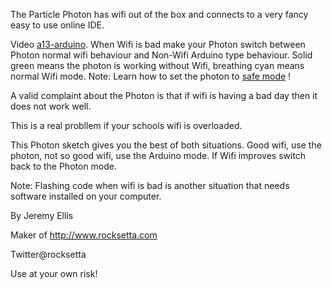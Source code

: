 The Particle Photon has wifi out of the box and connects to a very fancy easy to use online IDE.



Video [a13-arduino](https://youtu.be/VYskWeBI9Os?list=PL57Dnr1H_egsL0r4RXPA4PY2yZhOJk5Nr&t=5s). When Wifi is bad make your Photon switch between Photon normal wifi behaviour and Non-Wifi Arduino type behaviour. Solid green means the photon is working without Wifi, breathing cyan means normal Wifi mode. Note: Learn how to set the photon to [safe mode](https://community.particle.io/t/safe-mode-explained/26259)  !








A valid complaint about the Photon is that if wifi is having a bad day then it does not work well.

This is a real probllem if your schools wifi is overloaded.

This Photon sketch gives you the best of both situations. 
Good wifi, use the photon, not so good wifi, use the Arduino mode. If Wifi improves switch back to the Photon mode.


Note: Flashing code when wifi is bad is another situation that needs software installed on your computer.



By Jeremy Ellis




Maker of http://www.rocksetta.com



Twitter@rocksetta


Use at your own risk!

